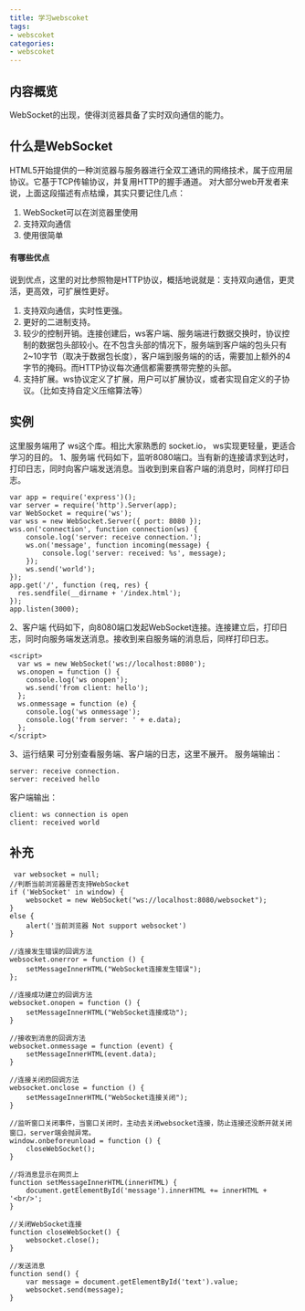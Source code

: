 ```yaml
---
title: 学习webscoket
tags: 
- webscoket
categories:
- webscoket
---
```


## 内容概览
WebSocket的出现，使得浏览器具备了实时双向通信的能力。

## 什么是WebSocket
HTML5开始提供的一种浏览器与服务器进行全双工通讯的网络技术，属于应用层协议。它基于TCP传输协议，并复用HTTP的握手通道。
对大部分web开发者来说，上面这段描述有点枯燥，其实只要记住几点：
1. WebSocket可以在浏览器里使用
2. 支持双向通信
3. 使用很简单

#### 有哪些优点
说到优点，这里的对比参照物是HTTP协议，概括地说就是：支持双向通信，更灵活，更高效，可扩展性更好。
1. 支持双向通信，实时性更强。
2. 更好的二进制支持。
3. 较少的控制开销。连接创建后，ws客户端、服务端进行数据交换时，协议控制的数据包头部较小。在不包含头部的情况下，服务端到客户端的包头只有2~10字节（取决于数据包长度），客户端到服务端的的话，需要加上额外的4字节的掩码。而HTTP协议每次通信都需要携带完整的头部。
4. 支持扩展。ws协议定义了扩展，用户可以扩展协议，或者实现自定义的子协议。（比如支持自定义压缩算法等）

## 实例
这里服务端用了 ws这个库。相比大家熟悉的 socket.io， ws实现更轻量，更适合学习的目的。
1、服务端
代码如下，监听8080端口。当有新的连接请求到达时，打印日志，同时向客户端发送消息。当收到到来自客户端的消息时，同样打印日志。
```
var app = require('express')();
var server = require('http').Server(app);
var WebSocket = require('ws');
var wss = new WebSocket.Server({ port: 8080 });
wss.on('connection', function connection(ws) {
    console.log('server: receive connection.');
    ws.on('message', function incoming(message) {
        console.log('server: received: %s', message);
    });
    ws.send('world');
});
app.get('/', function (req, res) {
  res.sendfile(__dirname + '/index.html');
});
app.listen(3000);
```

2、客户端
代码如下，向8080端口发起WebSocket连接。连接建立后，打印日志，同时向服务端发送消息。接收到来自服务端的消息后，同样打印日志。
```
<script>
  var ws = new WebSocket('ws://localhost:8080');
  ws.onopen = function () {
    console.log('ws onopen');
    ws.send('from client: hello');
  };
  ws.onmessage = function (e) {
    console.log('ws onmessage');
    console.log('from server: ' + e.data);
  };
</script>
```

3、运行结果
可分别查看服务端、客户端的日志，这里不展开。
服务端输出：
```
server: receive connection.
server: received hello
```
客户端输出：
```
client: ws connection is open
client: received world
```

## 补充
```
 var websocket = null;
//判断当前浏览器是否支持WebSocket
if ('WebSocket' in window) {
    websocket = new WebSocket("ws://localhost:8080/websocket");
}
else {
    alert('当前浏览器 Not support websocket')
}

//连接发生错误的回调方法
websocket.onerror = function () {
    setMessageInnerHTML("WebSocket连接发生错误");
};

//连接成功建立的回调方法
websocket.onopen = function () {
    setMessageInnerHTML("WebSocket连接成功");
}

//接收到消息的回调方法
websocket.onmessage = function (event) {
    setMessageInnerHTML(event.data);
}

//连接关闭的回调方法
websocket.onclose = function () {
    setMessageInnerHTML("WebSocket连接关闭");
}

//监听窗口关闭事件，当窗口关闭时，主动去关闭websocket连接，防止连接还没断开就关闭窗口，server端会抛异常。
window.onbeforeunload = function () {
    closeWebSocket();
}

//将消息显示在网页上
function setMessageInnerHTML(innerHTML) {
    document.getElementById('message').innerHTML += innerHTML + '<br/>';
}

//关闭WebSocket连接
function closeWebSocket() {
    websocket.close();
}

//发送消息
function send() {
    var message = document.getElementById('text').value;
    websocket.send(message);
}
```
